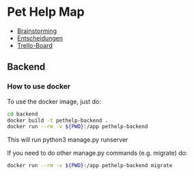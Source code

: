 # Pet Help Map

* [Brainstorming](https://docs.google.com/document/d/1nU1464ENjyoeEfTsOWC8a7vhgKA91a5xZyzGSqrrFsw/edit#heading=h.vwt3i2cp9nh0)
* [Entscheidungen](https://docs.google.com/document/d/1nMJlZJoSg1fzXIc-fnk-o40EpsS2XhxrF_xV5ZOt08E/edit#heading=h.x4dn4bcm6qjz)
* [Trello-Board](https://trello.com/b/5I7cLdzX/petshelpmap)

## Backend
### How to use docker
To use the docker image, just do:

```bash
cd backend
docker build -t pethelp-backend .
docker run --rm -v ${PWD}:/app pethelp-backend
```
This will run python3 manage.py runserver

If you need to do other manage.py commands (e.g. migrate) do:

```bash
docker run --rm -v ${PWD}:/app pethelp-backend migrate
```
